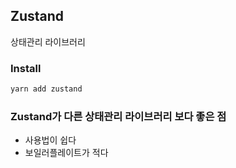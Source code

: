 ## Zustand
상태관리 라이브러리

### Install
``` powershell
yarn add zustand
```

### Zustand가 다른 상태관리 라이브러리 보다 좋은 점

+ 사용법이 쉽다
+ 보일러플레이트가 적다